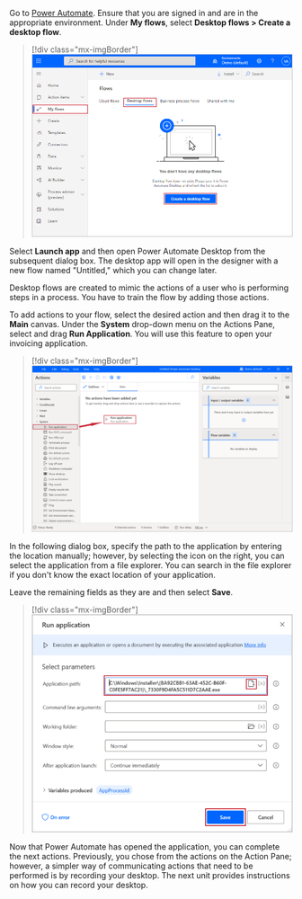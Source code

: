 Go to [Power Automate](https://flow.microsoft.com/?azure-portal=true). Ensure that you are signed in and are in the appropriate environment. Under **My flows**, select **Desktop flows > Create a desktop flow**.

> [!div class="mx-imgBorder"]
> [![Screenshot of My flows, desktop flows with Create a desktop flow button.](../media/desktop-begin.png)](../media/desktop-begin.png#lightbox)

Select **Launch app** and then open Power Automate Desktop from the subsequent dialog box. The desktop app will open in the designer with a new flow named "Untitled," which you can change later.

Desktop flows are created to mimic the actions of a user who is performing steps in a process. You have to train the flow by adding those actions.

To add actions to your flow, select the desired action and then drag it to the **Main** canvas. Under the **System** drop-down menu on the Actions Pane, select and drag **Run Application**. You will use this feature to open your invoicing application.

> [!div class="mx-imgBorder"]
> [![Screenshot of Run application feature under System actions.](../media/run-application.png)](../media/run-application.png#lightbox)

In the following dialog box, specify the path to the application by entering the location manually; however, by selecting the icon on the right, you can select the application from a file explorer. You can search in the file explorer if you don't know the exact location of your application.

Leave the remaining fields as they are and then select **Save**.

> [!div class="mx-imgBorder"]
> [![Screenshot of the Run application parameters with path higlighted and Save button.](../media/save-run-application.png)](../media/save-run-application.png#lightbox)

Now that Power Automate has opened the application, you can complete the next actions. Previously, you chose from the actions on the Action Pane; however, a simpler way of communicating actions that need to be performed is by recording your desktop. The next unit provides instructions on how you can record your desktop.
